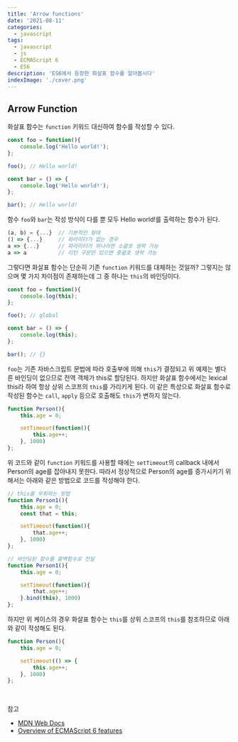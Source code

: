 ```yaml
---
title: 'Arrow functions'
date: '2021-08-11'
categories:
  - javascript
tags:
  - javascript
  - js
  - ECMAScript 6
  - ES6
description: 'ES6에서 등장한 화살표 함수를 알아봅시다'
indexImage: './cover.png'
---
```


## Arrow Function   

화살표 함수는 ```function``` 키워드 대신하여 함수를 작성할 수 있다. 

``` js
const foo = function(){
	console.log('Hello world!');
};

foo(); // Hello world!

const bar = () => {
	console.log('Hello world!');
};

bar(); // Hello world!
```

함수 ```foo```와 ```bar```는 작성 방식이 다를 뿐 모두 Hello world!를 출력하는 함수가 된다. 

``` js
(a, b) = {...}  // 기본적인 형태
() => {...}     // 파라미터가 없는 경우
a => {...}      // 파라미터가 하나라면 소괄호 생략 가능
a => a          // 리턴 구문만 있으면 중괄호 생략 가능
```

그렇다면 화살표 함수는 단순히 기존 ```function``` 키워드를 대체하는 것일까? 
그렇지는 않으며 몇 가지 차이점이 존재하는데 그 중 하나는 ```this```의 바인딩이다. 

``` js
const foo = function(){
	console.log(this);
};

foo(); // global

const bar = () => {
	console.log(this);
};

bar(); // {}
```

```foo```는 기존 자바스크립트 문법에 따라 호출부에 의해 ```this```가 결정되고 위 예제는 별다른 바인딩이 없으므로 전역 객체가 this로 할당된다. 
하지만 화살표 함수에서는 lexical this라 하여 항상 상위 스코프의 ```this```를 가리키게 된다. 
이 같은 특성으로 화살표 함수로 작성된 함수는 ```call```, ```apply``` 등으로 호출해도 ```this```가 변하지 않는다.

``` js
function Person(){
	this.age = 0;

	setTimeout(function(){
		this.age++;
	}, 1000)
};
```

위 코드와 같이 ```function``` 키워드를 사용할 때에는 ```setTimeout```의 callback 내에서 Person의 age를 잡아내지 못한다. 
따라서 정상적으로 Person의 age를 증가시키기 위해서는 아래와 같은 방법으로 코드를 작성해야 한다. 

``` js
// this를 우회하는 방법
function Person1(){
	this.age = 0;
	const that = this;

	setTimeout(function(){
		that.age++;
	}, 1000)
};

// 바인딩된 함수를 콜백함수로 전달
function Person1(){
	this.age = 0;

	setTimeout(function(){
		that.age++;
	}.bind(this), 1000)
};
```

하지만 위 케이스의 경우 화살표 함수는 ```this```를 상위 스코프의 ```this```를 참조하므로 아래와 같이 작성해도 된다.

``` js
function Person(){
	this.age = 0;

	setTimeout(() => {
		this.age++;
	}, 1000)
};
```

<br/>

참고
- [MDN Web Docs](https://developer.mozilla.org/ko/)
- [Overview of ECMAScript 6 features](https://github.com/lukehoban/es6features)